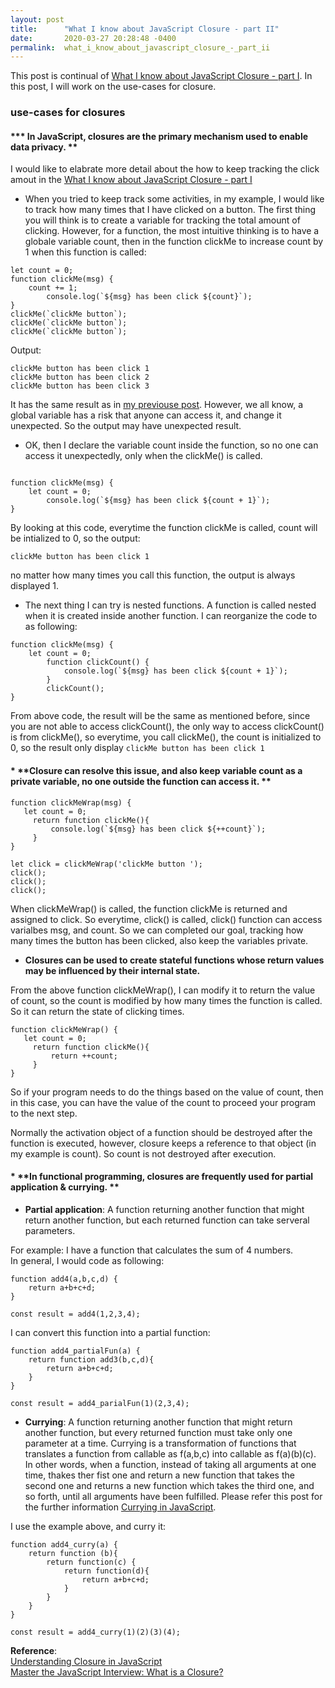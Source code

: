 ```yaml
---
layout: post
title:      "What I know about JavaScript Closure - part II"
date:       2020-03-27 20:28:48 -0400
permalink:  what_i_know_about_javascript_closure_-_part_ii
---
```


This post is continual of [What I know about JavaScript Closure - part I](https://vvlnote.github.io/what_i_know_about_javascript_closure).  In this post, I will work on the use-cases for closure.  

### use-cases for closures  
#### *** In JavaScript, closures are the primary mechanism used to enable data privacy.  **
I would like to elabrate more detail about the how to keep tracking the click amout in the [What I know about JavaScript Closure - part I](https://vvlnote.github.io/what_i_know_about_javascript_closure)  

* When you tried to keep track some activities, in my example, I would like to track how many times that I have clicked on a button.  The first thing you will think is to create a variable for tracking the total amount of clicking. However, for a function, the most intuitive thinking is to have a globale variable count, then in the function clickMe to increase count by 1 when this function is called:   

```
let count = 0;
function clickMe(msg) {
    count += 1;
		console.log(`${msg} has been click ${count}`);
}
clickMe(`clickMe button`);
clickMe(`clickMe button`);
clickMe(`clickMe button`);

```   

Output:   
```
clickMe button has been click 1
clickMe button has been click 2
clickMe button has been click 3
```

It has the same result as in [my previouse post](https://vvlnote.github.io/what_i_know_about_javascript_closure). However, we all know, a global variable has a risk that anyone can access it, and change it unexpected. So the output may have unexpected result.   

*  OK, then I declare the variable count inside the function, so no one can access it unexpectedly, only when the clickMe() is called.  

```

function clickMe(msg) {
    let count = 0;
		console.log(`${msg} has been click ${count + 1}`);
}
```  

By looking at this code, everytime the function clickMe is called, count will be intialized to 0, so the output:  

`clickMe button has been click 1`

no matter how many times you call this function, the output is always displayed 1.  
* The next thing I can try is nested functions. A function is called nested when it is created inside another function. I can reorganize the code to as following:   

```
function clickMe(msg) {
    let count = 0;
		function clickCount() {
		    console.log(`${msg} has been click ${count + 1}`);
		}
		clickCount();
}
```

From above code, the result will be the same as mentioned before, since you are not able to access clickCount(), the only way to access clickCount() is from clickMe(), so everytime, you call clickMe(), the count is initialized to 0, so the result only display 
`clickMe button has been click 1`  

#### *  **Closure can resolve this issue, and also keep variable count as a private variable, no one outside the function can access it.  ** 

```
function clickMeWrap(msg) {
   let count = 0;
	 return function clickMe(){
	     console.log(`${msg} has been click ${++count}`);
	 }
}

let click = clickMeWrap('clickMe button ');
click();
click();
click();
```  
When clickMeWrap() is called, the function clickMe is returned and assigned to click. So everytime, click() is called, click() function can access varialbes msg, and count. So we can completed our goal, tracking how many times the button has been clicked, also keep the variables private.



* **Closures can be used to create stateful functions whose return values may be influenced by their internal state.**  

From the above function clickMeWrap(), I can modify it to return the value of count, so the count is modified by how many times the function is called. So it can return the state of clicking times. 

```
function clickMeWrap() {
   let count = 0;
	 return function clickMe(){
	     return ++count;
	 }
}
```  
So if your program needs to do the things based on the value of count, then in this case, you can have the value of the count to proceed your program to the next step.  

Normally the activation object of a function should be destroyed after the function is executed, however, closure keeps a reference to that object (in my example is count). So count is not destroyed after execution.


#### * **In functional programming, closures are frequently used for partial application & currying. **  

* **Partial application**: A function returning another function that might return another function, but each returned function can take serveral parameters. 

For example: I have a function that calculates the sum of 4 numbers.  
In general, I would code as following:  

```
function add4(a,b,c,d) {
    return a+b+c+d;
}

const result = add4(1,2,3,4);
```

I can convert this function into a partial function:     

```
function add4_partialFun(a) {
    return function add3(b,c,d){
        return a+b+c+d;
    }
}

const result = add4_parialFun(1)(2,3,4);
```



* **Currying**: A function returning another function that might return another function, but every returned function must take only one parameter at a time. Currying is a transformation of functions that translates a function from callable as f(a,b,c) into callable as f(a)(b)(c).  In other words, when a function, instead of taking all arguments at one time, thakes ther fist one and return a new function that takes the second one and returns a new function which takes the third one, and so forth, until all arguments have been fulfilled.  Please refer this post for the further information [Currying in JavaScript](https://codeburst.io/currying-in-javascript-ba51eb9778dc). 

I use the example above, and curry it:  

```
function add4_curry(a) {
    return function (b){
        return function(c) {
            return function(d){
                return a+b+c+d;
            }
        }
    }
}

const result = add4_curry(1)(2)(3)(4);
```  

**Reference**:   
[Understanding Closure in JavaScript](https://blog.bitsrc.io/a-beginners-guide-to-closures-in-javascript-97d372284dda)  
[Master the JavaScript Interview: What is a Closure?](https://medium.com/javascript-scene/master-the-javascript-interview-what-is-a-closure-b2f0d2152b36)
